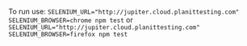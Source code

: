 To run use:
`SELENIUM_URL="http://jupiter.cloud.planittesting.com" SELENIUM_BROWSER=chrome npm test`
or
`SELENIUM_URL="http://jupiter.cloud.planittesting.com" SELENIUM_BROWSER=firefox npm test`
